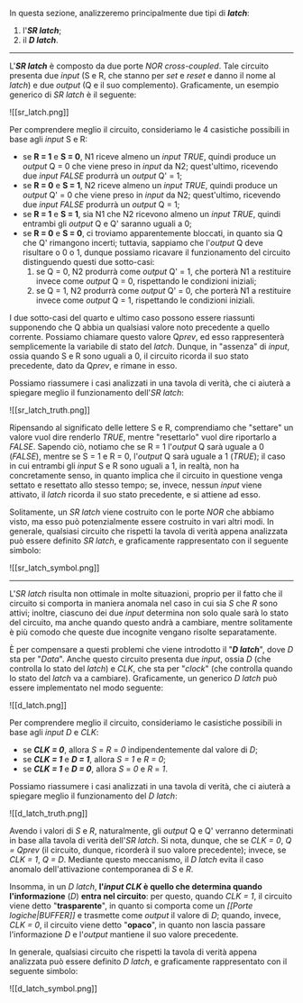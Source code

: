 In questa sezione, analizzeremo principalmente due tipi di ***latch***:
1. l'***SR latch***;
2. il ***D latch***.
___
L'***SR latch*** è composto da due porte *NOR* *cross-coupled*. Tale circuito presenta due *input* (S e R, che stanno per *set* e *reset* e danno il nome al *latch*) e due *output* (Q e il suo complemento). Graficamente, un esempio generico di *SR latch* è il seguente:

![[sr_latch.png]]

Per comprendere meglio il circuito, consideriamo le 4 casistiche possibili in base agli *input* S e R:
- se **R = 1** e **S = 0**, N1 riceve almeno un *input* *TRUE*, quindi produce un *output* Q = 0 che viene preso in *input* da N2; quest'ultimo, ricevendo due *input* *FALSE* produrrà un *output* Q' = 1;
- se **R = 0** e **S = 1**, N2 riceve almeno un *input* *TRUE*, quindi produce un *output* Q' = 0 che viene preso in *input* da N2; quest'ultimo, ricevendo due *input* *FALSE* produrrà un *output* Q = 1;
- se **R = 1** e **S = 1**, sia N1 che N2 ricevono almeno un *input* *TRUE*, quindi entrambi gli *output* Q e Q' saranno uguali a 0;
- se **R = 0** e **S = 0**, ci troviamo apparentemente bloccati, in quanto sia Q che Q' rimangono incerti; tuttavia, sappiamo che l'*output* Q deve risultare o 0 o 1, dunque possiamo ricavare il funzionamento del circuito distinguendo questi due sotto-casi:
	1. se Q = 0, N2 produrrà come *output* Q' = 1, che porterà N1 a restituire invece come *output* Q = 0, rispettando le condizioni iniziali;
	2. se Q = 1, N2 produrrà come *output* Q' = 0, che porterà N1 a restituire invece come *output* Q = 1, rispettando le condizioni iniziali.

I due sotto-casi del quarto e ultimo caso possono essere riassunti supponendo che Q abbia un qualsiasi valore noto precedente a quello corrente. Possiamo chiamare questo valore Q*prev*, ed esso rappresenterà semplicemente la variabile di stato del *latch*. Dunque, in "assenza" di *input*, ossia quando S e R sono uguali a 0, il circuito ricorda il suo stato precedente, dato da Q*prev*, e rimane in esso.

Possiamo riassumere i casi analizzati in una tavola di verità, che ci aiuterà a spiegare meglio il funzionamento dell'*SR latch*:

![[sr_latch_truth.png]]

Ripensando al significato delle lettere S e R, comprendiamo che "settare" un valore vuol dire renderlo *TRUE*, mentre "resettarlo" vuol dire riportarlo a *FALSE*. Sapendo ciò, notiamo che se R = 1 l'*output* Q sarà uguale a 0 (*FALSE*), mentre se S = 1 e R = 0, l'*output* Q sarà uguale a 1 (*TRUE*); il caso in cui entrambi gli *input* S e R sono uguali a 1, in realtà, non ha concretamente senso, in quanto implica che il circuito in questione venga settato e resettato allo stesso tempo; se, invece, nessun *input* viene attivato, il *latch* ricorda il suo stato precedente, e si attiene ad esso.

Solitamente, un *SR latch* viene costruito con le porte *NOR* che abbiamo visto, ma esso può potenzialmente essere costruito in vari altri modi. In generale, qualsiasi circuito che rispetti la tavola di verità appena analizzata può essere definito *SR latch*, e graficamente rappresentato con il seguente simbolo:

![[sr_latch_symbol.png]]

___
L'*SR latch* risulta non ottimale in molte situazioni, proprio per il fatto che il circuito si comporta in maniera anomala nel caso in cui sia *S* che *R* sono attivi; inoltre, ciascuno dei due *input* determina non solo quale sarà lo stato del circuito, ma anche quando questo andrà a cambiare, mentre solitamente è più comodo che queste due incognite vengano risolte separatamente.

È per compensare a questi problemi che viene introdotto il "***D latch***", dove *D* sta per "*Data*". Anche questo circuito presenta due *input*, ossia *D* (che controlla lo stato del *latch*) e *CLK*, che sta per "*clock*" (che controlla quando lo stato del *latch* va a cambiare). Graficamente, un generico *D latch* può essere implementato nel modo seguente:

![[d_latch.png]]

Per comprendere meglio il circuito, consideriamo le casistiche possibili in base agli *input* *D* e *CLK*:
- se ***CLK = 0***, allora *S* = *R* = *0* indipendentemente dal valore di *D*;
- se ***CLK = 1*** e ***D = 1***, allora *S = 1* e *R = 0*;
- se ***CLK = 1*** e ***D = 0***, allora *S* = *0* e *R* = *1*.

Possiamo riassumere i casi analizzati in una tavola di verità, che ci aiuterà a spiegare meglio il funzionamento del *D latch*:

![[d_latch_truth.png]]

Avendo i valori di *S* e *R*, naturalmente, gli *output* Q e Q' verranno determinati in base alla tavola di verità dell'*SR latch*. Si nota, dunque, che se *CLK = 0*, *Q = Qprev* (il circuito, dunque, ricorderà il suo valore precedente); invece, se *CLK = 1*, *Q = D*. Mediante questo meccanismo, il *D latch* evita il caso anomalo dell'attivazione contemporanea di *S* e *R*.

Insomma, in un *D latch*, **l'*input* *CLK* è quello che determina quando l'informazione** (*D*) **entra nel circuito**: per questo, quando *CLK = 1*, il circuito viene detto "**trasparente**", in quanto si comporta come un *[[Porte logiche|BUFFER]]* e trasmette come *output* il valore di *D*; quando, invece, *CLK = 0*, il circuito viene detto "**opaco**", in quanto non lascia passare l'informazione *D* e l'*output* mantiene il suo valore precedente.

In generale, qualsiasi circuito che rispetti la tavola di verità appena analizzata può essere definito *D latch*, e graficamente rappresentato con il seguente simbolo:

![[d_latch_symbol.png]]
